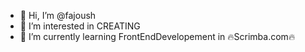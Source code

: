 - 👋 Hi, I’m @fajoush
- 👀 I’m interested in CREATING
- 🌱 I’m currently learning FrontEndDevelopement in 🔥Scrimba.com🔥

<!---
fajoush/fajoush is a ✨ special ✨ repository because its `README.md` (this file) appears on your GitHub profile.
You can click the Preview link to take a look at your changes.
--->
